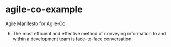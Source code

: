 # agile-co-example
Agile Manifesto for Agile-Co

6. The most efficient and effective method of conveying information to and within a development team is face-to-face conversation.
